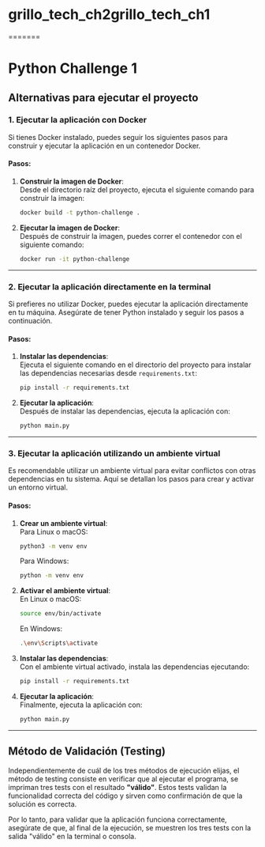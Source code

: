 # grillo_tech_ch2grillo_tech_ch1
=======

# Python Challenge 1

## Alternativas para ejecutar el proyecto

### 1. Ejecutar la aplicación con Docker

Si tienes Docker instalado, puedes seguir los siguientes pasos para construir y ejecutar la aplicación en un contenedor Docker.

#### Pasos:

1. **Construir la imagen de Docker**:  
   Desde el directorio raíz del proyecto, ejecuta el siguiente comando para construir la imagen:
   ```bash
   docker build -t python-challenge .
   ```

2. **Ejecutar la imagen de Docker**:  
   Después de construir la imagen, puedes correr el contenedor con el siguiente comando:
   ```bash
   docker run -it python-challenge
   ```

---

### 2. Ejecutar la aplicación directamente en la terminal

Si prefieres no utilizar Docker, puedes ejecutar la aplicación directamente en tu máquina. Asegúrate de tener Python instalado y seguir los pasos a continuación.

#### Pasos:

1. **Instalar las dependencias**:  
   Ejecuta el siguiente comando en el directorio del proyecto para instalar las dependencias necesarias desde `requirements.txt`:
   ```bash
   pip install -r requirements.txt
   ```

2. **Ejecutar la aplicación**:  
   Después de instalar las dependencias, ejecuta la aplicación con:
   ```bash
   python main.py
   ```

---

### 3. Ejecutar la aplicación utilizando un ambiente virtual

Es recomendable utilizar un ambiente virtual para evitar conflictos con otras dependencias en tu sistema. Aquí se detallan los pasos para crear y activar un entorno virtual.

#### Pasos:

1. **Crear un ambiente virtual**:  
   Para Linux o macOS:
   ```bash
   python3 -m venv env
   ```
   Para Windows:
   ```bash
   python -m venv env
   ```

2. **Activar el ambiente virtual**:  
   En Linux o macOS:
   ```bash
   source env/bin/activate
   ```
   En Windows:
   ```bash
   .\env\Scripts\activate
   ```

3. **Instalar las dependencias**:  
   Con el ambiente virtual activado, instala las dependencias ejecutando:
   ```bash
   pip install -r requirements.txt
   ```

4. **Ejecutar la aplicación**:  
   Finalmente, ejecuta la aplicación con:
   ```bash
   python main.py
   ```

---

## Método de Validación (Testing)

Independientemente de cuál de los tres métodos de ejecución elijas, el método de testing consiste en verificar que al ejecutar el programa, se impriman tres tests con el resultado **"válido"**. Estos tests validan la funcionalidad correcta del código y sirven como confirmación de que la solución es correcta.

Por lo tanto, para validar que la aplicación funciona correctamente, asegúrate de que, al final de la ejecución, se muestren los tres tests con la salida "válido" en la terminal o consola.
